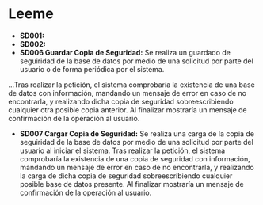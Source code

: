 # Leeme

* **SD001:** 
* **SD002:**
* **SD006 Guardar Copia de Seguridad:** Se realiza un guardado de seguiridad de la base de datos por medio de una solicitud por parte del usuario o de forma periódica por el sistema. 

...Tras realizar la petición, el sistema comprobaría la existencia de una base de datos con información, mandando un mensaje de error en caso de no encontrarla, y realizando dicha copia de seguridad sobreescribiendo cualquier otra posible copia anterior. Al finalizar mostraría un mensaje de confirmación de la operación al usuario.
* **SD007 Cargar Copia de Seguridad:** Se realiza una carga de la copia de seguiridad de la base de datos por medio de una solicitud por parte del usuario al iniciar el sistema. Tras realizar la petición, el sistema comprobaría la existencia de una copia de seguridad con información, mandando un mensaje de error en caso de no encontrarla, y realizando la carga de dicha copia de seguridad sobreescribiendo cualquier posible base de datos presente. Al finalizar mostraría un mensaje de confirmación de la operación al usuario.
